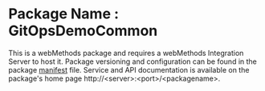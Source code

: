 # Package Name : GitOpsDemoCommon
This is a webMethods package and requires a webMethods Integration Server to host it. Package versioning and configuration can be found in the package [manifest](./GitOpsDemoCommon/manifest.v3) file. Service and API documentation is available on the package's home page http://&lt;server&gt;:&lt;port&gt;/&lt;packagename>.